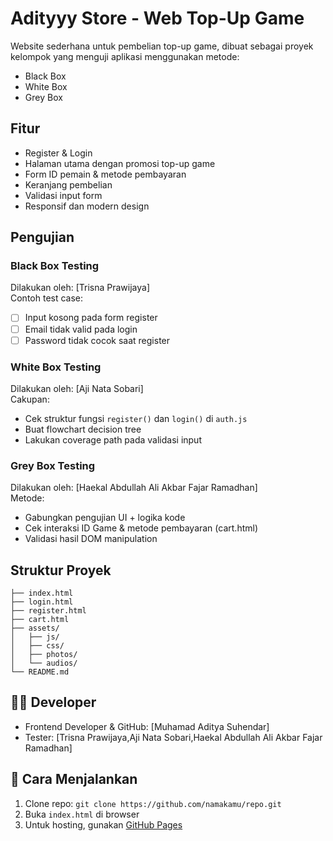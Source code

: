 # Adityyy Store - Web Top-Up Game

Website sederhana untuk pembelian top-up game, dibuat sebagai proyek kelompok yang menguji aplikasi menggunakan metode:
- Black Box
- White Box
- Grey Box

## Fitur
- Register & Login
- Halaman utama dengan promosi top-up game
- Form ID pemain & metode pembayaran
- Keranjang pembelian
- Validasi input form
- Responsif dan modern design

## Pengujian

### Black Box Testing
Dilakukan oleh: [Trisna Prawijaya]  
Contoh test case:
- [ ] Input kosong pada form register
- [ ] Email tidak valid pada login
- [ ] Password tidak cocok saat register

### White Box Testing
Dilakukan oleh: [Aji Nata Sobari]  
Cakupan:
- Cek struktur fungsi `register()` dan `login()` di `auth.js`
- Buat flowchart decision tree
- Lakukan coverage path pada validasi input

### Grey Box Testing
Dilakukan oleh: [Haekal Abdullah Ali Akbar Fajar Ramadhan]  
Metode:
- Gabungkan pengujian UI + logika kode
- Cek interaksi ID Game & metode pembayaran (cart.html)
- Validasi hasil DOM manipulation

## Struktur Proyek
```
├── index.html
├── login.html
├── register.html
├── cart.html
├── assets/
│   ├── js/
│   ├── css/
│   ├── photos/
│   └── audios/
└── README.md
```

## 👨‍💻 Developer
- Frontend Developer & GitHub: [Muhamad Aditya Suhendar]
- Tester: [Trisna Prawijaya,Aji Nata Sobari,Haekal Abdullah Ali Akbar Fajar Ramadhan]

## 🚀 Cara Menjalankan
1. Clone repo: `git clone https://github.com/namakamu/repo.git`
2. Buka `index.html` di browser
3. Untuk hosting, gunakan [GitHub Pages](https://pages.github.com/)
